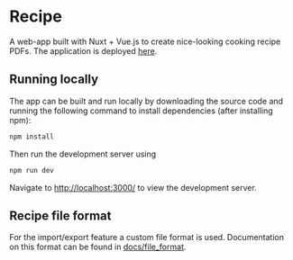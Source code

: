 
# Recipe

A web-app built with Nuxt + Vue.js to create nice-looking cooking recipe PDFs. The application is deployed [here](https://dirck.dev/recipe-creator).

## Running locally

The app can be built and run locally by downloading the source code and running the following command to install dependencies (after installing npm):
```sh
npm install
```
Then run the development server using
```sh
npm run dev
```
Navigate to [http://localhost:3000/](http://localhost:3000/) to view the development server.

## Recipe file format

For the import/export feature a custom file format is used. Documentation on this format can be found in [docs/file_format](./docs/file_format/).